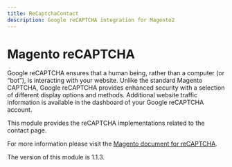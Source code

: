 ```yaml
---
title: ReCaptchaContact
description: Google reCAPTCHA integration for Magento2
---
```


# Magento reCAPTCHA

Google reCAPTCHA ensures that a human being, rather than a computer (or “bot”), is interacting with your website. Unlike the standard Magento CAPTCHA, Google reCAPTCHA provides enhanced security with a selection of different display options and methods. Additional website traffic information is available in the dashboard of your Google reCAPTCHA account.

This module provides the reCAPTCHA implementations related to the contact page.

For more information please visit the [Magento document for reCAPTCHA](https://experienceleague.adobe.com/en/docs/commerce-admin/systems/security/captcha/security-google-recaptcha).

<InlineAlert slots="text" />
The version of this module is 1.1.3.
